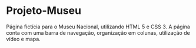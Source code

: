 # Projeto-Museu
Página fictícia para o Museu Nacional, utilizando HTML 5 e CSS 3. A página conta com uma barra de navegação, organização em colunas, utilização de vídeo e mapa.
